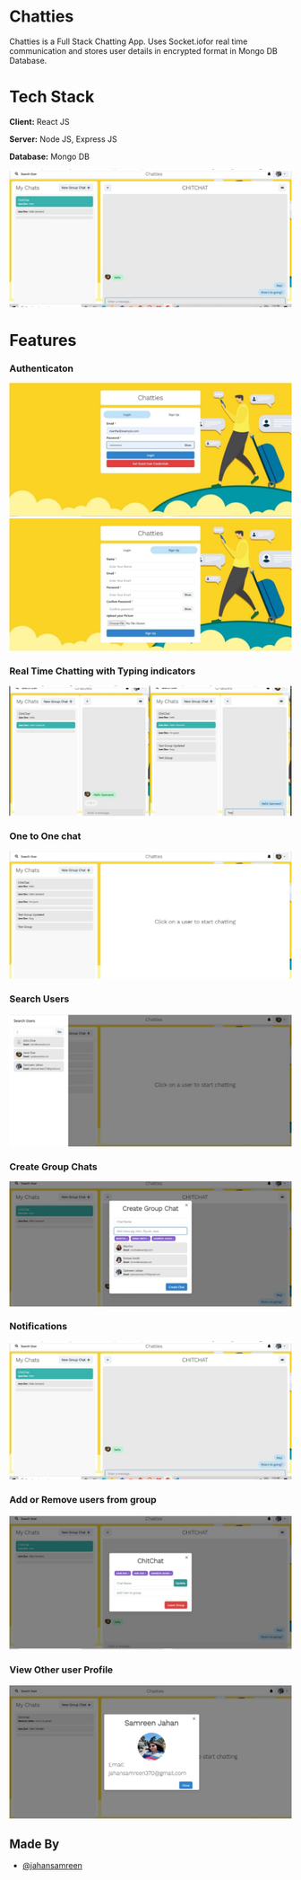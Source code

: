 # Chatties

Chatties is a Full Stack Chatting App.
Uses Socket.iofor real time communication and stores user details in encrypted format in Mongo DB Database.

# Tech Stack

**Client:** React JS

**Server:** Node JS, Express JS

**Database:** Mongo DB


![](https://github.com/jahansamreen/mern-chat-app/blob/master/Screenshots/group%20notif.jpeg)



# Features


### Authenticaton
![](https://github.com/jahansamreen/mern-chat-app/blob/master/Screenshots/login.jpeg)
![](https://github.com/jahansamreen/mern-chat-app/blob/master/Screenshots/sign%20up.jpeg)
### Real Time Chatting with Typing indicators
![](https://github.com/jahansamreen/mern-chat-app/blob/master/Screenshots/real-time.jpeg)
### One to One chat
![](https://github.com/jahansamreen/mern-chat-app/blob/master/Screenshots/mainscreen.jpeg)
### Search Users
![](https://github.com/jahansamreen/mern-chat-app/blob/master/Screenshots/search%20user.jpeg)
### Create Group Chats
![](https://github.com/jahansamreen/mern-chat-app/blob/master/Screenshots/new%20grp.jpeg)
### Notifications 
![](https://github.com/jahansamreen/mern-chat-app/blob/master/Screenshots/group%20notif.jpeg)
### Add or Remove users from group
![](https://github.com/jahansamreen/mern-chat-app/blob/master/Screenshots/add%20rem.jpeg)
### View Other user Profile
![](https://github.com/jahansamreen/mern-chat-app/blob/master/Screenshots/profile.jpeg)
## Made By

- [@jahansamreen](https://github.com/jahansamreen)
